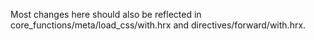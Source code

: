 Most changes here should also be reflected in
core_functions/meta/load_css/with.hrx and directives/forward/with.hrx.
